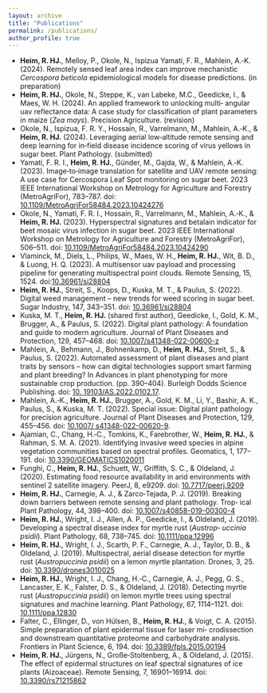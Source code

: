 ```yaml
---
layout: archive
title: "Publications"
permalink: /publications/
author_profile: true
---
```

- **Heim, R. HJ.**, Melloy, P., Okole, N., Ispizua Yamati, F. R., Mahlein, A.‑K. (2024). Remotely sensed leaf area index can improve
mechanistic <i>Cercospora beticola</i> epidemiological models for disease predictions. (in preparation)
- **Heim, R. HJ.**, Okole, N., Steppe, K., van Labeke, M.C., Geedicke, I., & Maes, W. H. (2024). An applied framework to unlocking multi‑
angular uav reflectance data: A case study for classification of plant parameters in maize (<i>Zea mays</i>). Precision Agriculture. (revision)
- Okole, N., Ispizua, F. R. Y., Hossain, R., Varrelmann, M., Mahlein, A.‑K., & **Heim, R. HJ.** (2024). Leveraging aerial low‑altitude remote
sensing and deep learning for in‑field disease incidence scoring of virus yellows in sugar beet. Plant Pathology. (submitted)
- Yamati, F. R. I., **Heim, R. HJ.**, Günder, M., Gajda, W., & Mahlein, A.‑K. (2023). Image‑to‑image translation for satellite and UAV remote
sensing: A use case for Cercospora Leaf Spot monitoring on sugar beet. 2023 IEEE International Workshop on Metrology for
Agriculture and Forestry (MetroAgriFor), 783–787. doi: [10.1109/MetroAgriFor58484.2023.10424276](https://doi.org/10.1109/MetroAgriFor58484.2023.10424276)
- Okole, N., Yamati, F. R. I., Hossain, R., Varrelmann, M., Mahlein, A.‑K., & **Heim, R. HJ.** (2023). Hyperspectral signatures and betalain
indicator for beet mosaic virus infection in sugar beet. 2023 IEEE International Workshop on Metrology for Agriculture and
Forestry (MetroAgriFor), 506–511. doi: [10.1109/MetroAgriFor58484.2023.10424290](https://doi.org/10.1109/MetroAgriFor58484.2023.10424290)
- Vlaminck, M., Diels, L., Philips, W., Maes, W. H., **Heim, R. HJ.**, Wit, B. D., & Luong, H. Q. (2023). A multisensor uav payload and processing
pipeline for generating multispectral point clouds. Remote Sensing, 15, 1524. doi:[10.36961/si28804](https://doi.org/10.36961/si28804) 
- **Heim, R. HJ.**, Streit, S., Koops, D., Kuska, M. T., & Paulus, S. (2022). Digital weed management – new trends for weed scoring in sugar
beet. Sugar Industry, 147, 343–351. doi: [10.36961/si28804](https://doi.org/10.36961/si28804)
- Kuska, M. T., **Heim, R. HJ.** (shared first author), Geedicke, I., Gold, K. M., Brugger, A., & Paulus, S. (2022). Digital plant pathology: A foundation and
guide to modern agriculture. Journal of Plant Diseases and Protection, 129, 457–468. doi: [10.1007/s41348-022-00600-z](https://doi.org/10.1007/s41348-022-00600-z)
- Mahlein, A., Behmann, J., Bohnenkamp, D., **Heim, R. HJ.**, Streit, S., & Paulus, S. (2022). Automated assessment of plant diseases and
plant traits by sensors – how can digital technologies support smart farming and plant breeding? In Advances in plant
phenotyping for more sustainable crop production. (pp. 390–404). Burleigh Dodds Science Publishing. doi: [10.
19103/AS.2022.0102.17](https://shop.bdspublishing.com/store/bds/detail/product/3-190-9781801465342).
- Mahlein, A.‑K., **Heim, R. HJ.**, Brugger, A., Gold, K. M., Li, Y., Bashir, A. K., Paulus, S., & Kuska, M. T. (2022). Special issue: Digital plant
pathology for precision agriculture. Journal of Plant Diseases and Protection, 129, 455–456. doi: [10.1007/
s41348-022-00620-9](https://doi.org/10.1007/s41348-022-00620-9).
- Ajamian, C., Chang, H.‑C., Tomkins, K., Farebrother, W., **Heim, R. HJ.**, & Rahman, S. M. A. (2021). Identifying invasive weed species in
alpine vegetation communities based on spectral profiles. Geomatics, 1, 177–191. doi: [10.3390/GEOMATICS1020011](https://doi.org/10.3390/GEOMATICS1020011)
- Funghi, C., **Heim, R. HJ.**, Schuett, W., Griffith, S. C., & Oldeland, J. (2020). Estimating food resource availability in arid environments
with sentinel 2 satellite imagery. PeerJ, 8, e9209. doi: [10.7717/peerj.9209](https://doi.org/10.7717/peerj.9209) 
- **Heim, R. HJ.**, Carnegie, A. J., & Zarco‑Tejada, P. J. (2019). Breaking down barriers between remote sensing and plant pathology. Trop‑
ical Plant Pathology, 44, 398–400. doi: [10.1007/s40858-019-00300-4](https://doi.org/10.1007/s40858-019-00300-4)
- **Heim, R. HJ.**, Wright, I. J., Allen, A. P., Geedicke, I., & Oldeland, J. (2019). Developing a spectral disease index for myrtle rust (<i>Austrop‑
uccinia psidii</i>). Plant Pathology, 68, 738–745. doi: [10.1111/ppa.12996](https://doi.org/10.1111/ppa.12996) 
- **Heim, R. HJ.**, Wright, I. J., Scarth, P. F., Carnegie, A. J., Taylor, D. B., & Oldeland, J. (2019). Multispectral, aerial disease detection for
myrtle rust (<i>Austropuccinia psidii</i>) on a lemon myrtle plantation. Drones, 3, 25. doi: [10.3390/drones3010025](https://doi.org/10.3390/DRONES3010025) 
- **Heim, R. HJ.**, Wright, I. J., Chang, H.‑C., Carnegie, A. J., Pegg, G. S., Lancaster, E. K., Falster, D. S., & Oldeland, J. (2018). Detecting myrtle
rust (<i>Austropuccinia psidii</i>) on lemon myrtle trees using spectral signatures and machine learning. Plant Pathology, 67,
1114–1121. doi: [10.1111/ppa.12830](https://doi.org/10.1111/ppa.12830)
- Falter, C., Ellinger, D., von Hülsen, B., **Heim, R. HJ.**, & Voigt, C. A. (2015). Simple preparation of plant epidermal tissue for laser mi‑
crodissection and downstream quantitative proteome and carbohydrate analysis. Frontiers in Plant Science, 6, 194. doi: [10.3389/fpls.2015.00194](https://doi.org/10.3389/fpls.2015.00194)
- **Heim, R. HJ.**, Jürgens, N., Große‑Stoltenberg, A., & Oldeland, J. (2015). The effect of epidermal structures on leaf spectral signatures
of ice plants (Aizoaceae). Remote Sensing, 7, 16901–16914. doi: [10.3390/rs71215862](https://doi.org/10.3390/rs71215862)
